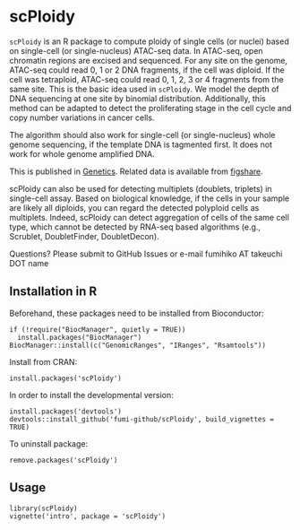 # scPloidy

`scPloidy` is an R package to compute ploidy of single cells (or nuclei) based on
single-cell (or single-nucleus) ATAC-seq data.
In ATAC-seq, open chromatin regions are excised and sequenced.
For any site on the genome, ATAC-seq could read 0, 1 or 2 DNA fragments,
if the cell was diploid.
If the cell was tetraploid, ATAC-seq could read 0, 1, 2, 3 or 4 fragments from the same site.
This is the basic idea used in `scPloidy`.
We model the depth of DNA sequencing at one site by binomial distribution.
Additionally, this method can be adapted to detect the proliferating stage in the cell cycle and copy number variations in cancer cells.

The algorithm should also work for single-cell (or single-nucleus) whole genome sequencing, if the template DNA is tagmented first. It does not work for whole genome amplified DNA.

This is published in [Genetics](https://doi.org/10.1093/genetics/iyae061).
Related data is available from [figshare](https://doi.org/10.6084/m9.figshare.23574066).

scPloidy can also be used for detecting multiplets (doublets, triplets) in single-cell assay.
Based on biological knowledge, if the cells in your sample are likely all diploids, you can regard the detected polyploid cells as multiplets.
Indeed, scPloidy can detect aggregation of cells of the same cell type, which cannot be detected by RNA-seq based algorithms (e.g., Scrublet, DoubletFinder, DoubletDecon).

Questions? Please submit to GitHub Issues or e-mail fumihiko AT takeuchi DOT name

## Installation in R

Beforehand, these packages need to be installed from Bioconductor:

    if (!require("BiocManager", quietly = TRUE))
      install.packages("BiocManager")
    BiocManager::install(c("GenomicRanges", "IRanges", "Rsamtools"))

Install from CRAN:

    install.packages('scPloidy')

In order to install the developmental version:

    install.packages('devtools')
    devtools::install_github('fumi-github/scPloidy', build_vignettes = TRUE)

To uninstall package:

    remove.packages('scPloidy')

## Usage

    library(scPloidy)
    vignette('intro', package = 'scPloidy')
